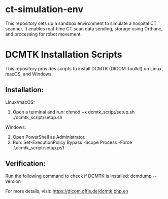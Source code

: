# ct-simulation-env

This repository sets up a sandbox environment to simulate a hospital CT scanner.
It enables real-time CT scan data sending, storage using Orthanc, and processing for robot movement.

DCMTK Installation Scripts
==========================

This repository provides scripts to install DCMTK (DICOM Toolkit) on Linux, macOS, and Windows.

Installation:
-------------
Linux/macOS:
1. Open a terminal and run:
   chmod +x dcmtk_script/setup.sh
   ./dcmtk_script/setup.sh

Windows:
1. Open PowerShell as Administrator.
2. Run:
   Set-ExecutionPolicy Bypass -Scope Process -Force
   .\dcmtk_script\setup.ps1

Verification:
-------------
Run the following command to check if DCMTK is installed:
   dcmdump --version

For more details, visit: https://dicom.offis.de/dcmtk.php.en